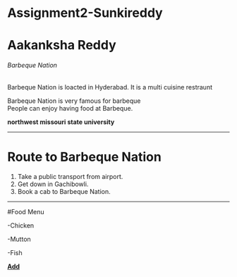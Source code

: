 # Assignment2-Sunkireddy
# Aakanksha Reddy
###### Barbeque Nation

Barbeque Nation is loacted in Hyderabad.
It is a multi cuisine restraunt

Barbeque Nation is very famous for barbeque<br>
People can enjoy having food at Barbeque.

**northwest missouri state university**

---

# Route to Barbeque Nation
1. Take a public transport from airport.
2. Get down in Gachibowli.
9. Book a cab to Barbeque Nation.
---
#Food Menu

-Chicken
    
-Mutton

-Fish

**[Add](AboutMe.md)**